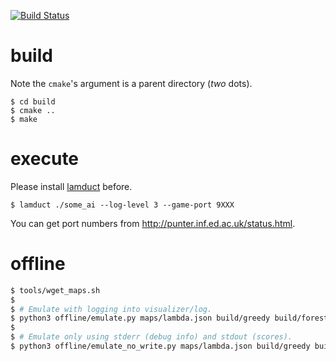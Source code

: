 [![Build Status](http://52.199.48.163/api/badges/yuizumi/icfpc-2017/status.svg)](http://52.199.48.163/yuizumi/icfpc-2017)

# build

Note the `cmake`'s argument is a parent directory (*two* dots).

```
$ cd build
$ cmake ..
$ make
```

# execute

Please install [lamduct](https://github.com/icfpcontest2017/lambda-duct) before.

```
$ lamduct ./some_ai --log-level 3 --game-port 9XXX
```

You can get port numbers from http://punter.inf.ed.ac.uk/status.html.

# offline

```sh
$ tools/wget_maps.sh
$
$ # Emulate with logging into visualizer/log.
$ python3 offline/emulate.py maps/lambda.json build/greedy build/forest
$
$ # Emulate only using stderr (debug info) and stdout (scores).
$ python3 offline/emulate_no_write.py maps/lambda.json build/greedy build/forest
```
